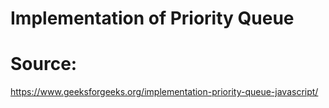 # Implementation of Priority Queue
# Source:
https://www.geeksforgeeks.org/implementation-priority-queue-javascript/

